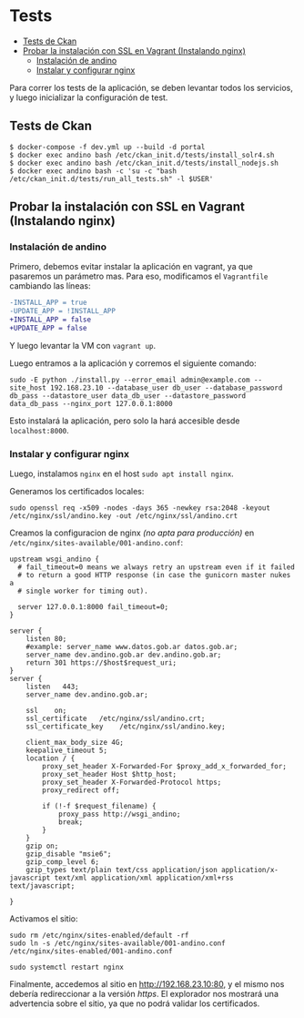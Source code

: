 # Tests

<!-- START doctoc generated TOC please keep comment here to allow auto update -->
<!-- DON'T EDIT THIS SECTION, INSTEAD RE-RUN doctoc TO UPDATE -->


- [Tests de Ckan](#tests-de-ckan)
- [Probar la instalación con SSL en Vagrant (Instalando nginx)](#probar-la-instalaci%C3%B3n-con-ssl-en-vagrant-instalando-nginx)
  - [Instalación de andino](#instalaci%C3%B3n-de-andino)
  - [Instalar y configurar nginx](#instalar-y-configurar-nginx)

<!-- END doctoc generated TOC please keep comment here to allow auto update -->

Para correr los tests de la aplicación, se deben levantar todos los servicios, y luego inicializar la configuración de test.

## Tests de Ckan
    $ docker-compose -f dev.yml up --build -d portal
    $ docker exec andino bash /etc/ckan_init.d/tests/install_solr4.sh    
    $ docker exec andino bash /etc/ckan_init.d/tests/install_nodejs.sh    
    $ docker exec andino bash -c 'su -c "bash /etc/ckan_init.d/tests/run_all_tests.sh" -l $USER'


## Probar la instalación con SSL en Vagrant (Instalando nginx)

### Instalación de andino

Primero, debemos evitar instalar la aplicación en vagrant, ya que pasaremos un parámetro mas.
Para eso, modificamos el `Vagrantfile` cambiando las líneas:

```diff
-INSTALL_APP = true
-UPDATE_APP = !INSTALL_APP
+INSTALL_APP = false
+UPDATE_APP = false
```

Y luego levantar la VM con `vagrant up`.

Luego entramos a la aplicación y corremos el siguiente comando:

```
sudo -E python ./install.py --error_email admin@example.com --site_host 192.168.23.10 --database_user db_user --database_password db_pass --datastore_user data_db_user --datastore_password data_db_pass --nginx_port 127.0.0.1:8000
```

Esto instalará la aplicación, pero solo la hará accesible desde `localhost:8000`.

### Instalar y configurar nginx

Luego, instalamos `nginx` en el host `sudo apt install nginx`.

Generamos los certificados locales:

```
sudo openssl req -x509 -nodes -days 365 -newkey rsa:2048 -keyout /etc/nginx/ssl/andino.key -out /etc/nginx/ssl/andino.crt
```

Creamos la configuracion de nginx _(no apta para producción)_ en `/etc/nginx/sites-available/001-andino.conf`:

```
upstream wsgi_andino {
  # fail_timeout=0 means we always retry an upstream even if it failed
  # to return a good HTTP response (in case the gunicorn master nukes a
  # single worker for timing out).

  server 127.0.0.1:8000 fail_timeout=0;
}

server {
    listen 80;
    #example: server_name www.datos.gob.ar datos.gob.ar;
    server_name dev.andino.gob.ar dev.andino.gob.ar;
    return 301 https://$host$request_uri;
}
server {
    listen   443;
    server_name dev.andino.gob.ar;

    ssl    on;
    ssl_certificate   /etc/nginx/ssl/andino.crt;
    ssl_certificate_key    /etc/nginx/ssl/andino.key;

    client_max_body_size 4G;
    keepalive_timeout 5;
    location / {
        proxy_set_header X-Forwarded-For $proxy_add_x_forwarded_for;
        proxy_set_header Host $http_host;
        proxy_set_header X-Forwarded-Protocol https;
        proxy_redirect off;

        if (!-f $request_filename) {
            proxy_pass http://wsgi_andino;
            break;
        }
    }
    gzip on;
    gzip_disable "msie6";
    gzip_comp_level 6;
    gzip_types text/plain text/css application/json application/x-javascript text/xml application/xml application/xml+rss text/javascript;

}
```

Activamos el sitio:

```
sudo rm /etc/nginx/sites-enabled/default -rf
sudo ln -s /etc/nginx/sites-available/001-andino.conf /etc/nginx/sites-enabled/001-andino.conf

sudo systemctl restart nginx
```

Finalmente, accedemos al sitio en http://192.168.23.10:80, y el mismo nos debería redireccionar a la versión *https*.
El explorador nos mostrará una advertencia sobre el sitio, ya que no podrá validar los certificados.

